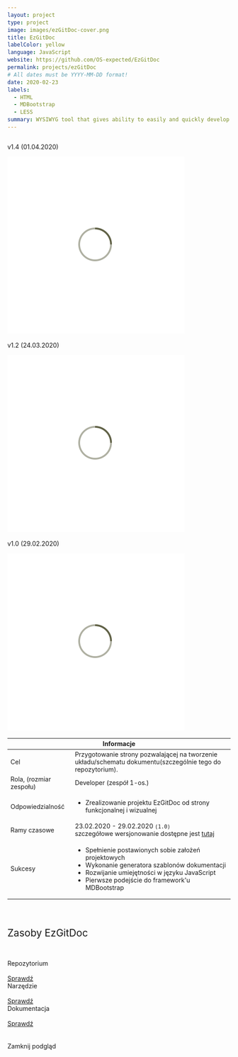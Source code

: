 ```yaml
---
layout: project
type: project
image: images/ezGitDoc-cover.png
title: EzGitDoc
labelColor: yellow
language: JavaScript
website: https://github.com/OS-expected/EzGitDoc
permalink: projects/ezGitDoc
# All dates must be YYYY-MM-DD format!
date: 2020-02-23
labels:
  - HTML
  - MDBootstrap
  - LESS
summary: WYSIWYG tool that gives ability to easily and quickly develop repositories documentation. First, stable version got released in 6 days.
---
```


<div class="ui centered grid">
  <div class="six wide column">
    <p class="ui center aligned segment">v1.4 (01.04.2020)</p>
  </div>
  <div class="ten wide column clickable" onclick="showModalWithImage(this)">
    <img class="ui image img-center" src="../images/oval.svg" data-echo="../images/ezGitDoc-page-3.PNG">
  </div>
  <div class="six wide column">
    <p class="ui center aligned segment">v1.2 (24.03.2020)</p>
  </div>
  <div class="ten wide column clickable" onclick="showModalWithImage(this)">
    <img class="ui image img-center" src="../images/oval.svg" data-echo="../images/ezGitDoc-page-2.PNG">
  </div>
  <div class="six wide column">
    <p class="ui center aligned segment">v1.0 (29.02.2020)</p>
  </div>
  <div class="ten wide column clickable" onclick="showModalWithImage(this)"> 
    <img class="ui image img-center" src="../images/oval.svg" data-echo="../images/ezGitDoc-page-1.PNG">
  </div>
</div>

<table class="ui celled striped tablet stackable table">
  <thead>
    <tr><th colspan="3">
      Informacje
    </th>
  </tr></thead>
  <tbody>
    <tr>
      <td>
        <i class="info circle icon"></i> Cel
      </td>
      <td class="justify-text font-balooChettan2">Przygotowanie strony pozwalającej na tworzenie układu/schematu dokumentu(szczególnie tego do repozytorium).</td>
    </tr>
    <tr>
      <td class="collapsing">
        <i class="users icon"></i> Rola, (rozmiar zespołu)
      </td>
      <td class="font-balooChettan2">Developer (zespół 1-os.)</td>
    </tr>
    <tr>
      <td>
        <i class="setting icon"></i> Odpowiedzialność
      </td>
      <td>
      <ul>
        <li class="font-balooChettan2">Zrealizowanie projektu EzGitDoc od strony funkcjonalnej i wizualnej</li>
      </ul>
      </td>
    </tr>
    <tr>
      <td>
        <i class="clock icon"></i> Ramy czasowe
      </td>
      <td class="font-balooChettan2">
      23.02.2020 - 29.02.2020 <kbd><small>(1.0)</small></kbd><br/>
      szczegółowe wersjonowanie dostępne jest <a href="https://trolit.github.io/EzGitDoc-documentation/changelog" target="_blank">tutaj</a>
      </td>
    </tr>
    <tr>
      <td>
        <i class="star icon"></i> Sukcesy
      </td>
      <td>
        <ul class="font-balooChettan2">
          <li>Spełnienie postawionych sobie założeń projektowych</li>
          <li>Wykonanie generatora szablonów dokumentacji</li>
          <li>Rozwijanie umiejętności w języku JavaScript</li>
          <li>Pierwsze podejście do framework'u MDBootstrap</li>
        </ul>
      </td>
    </tr>
  </tbody>
</table>

<div class="ui placeholder segment">
  <div class="ui one column stackable center aligned grid">
    <p style="font-size: 160%; padding: 5% 0% 5% 0%;">Zasoby EzGitDoc</p>
  </div>
  <div class="ui two column stackable center aligned grid">
    <div class="middle aligned row">
      <div class="column">
        <div class="ui icon header font-balooChettan2">
          <i class="github icon"></i>
          Repozytorium
        </div>
        <br>
        <a href="https://github.com/trolit/EzGitDoc" target="_blank">
        <div class="ui animated javascript button" onclick="this.blur();" tabindex="0">
          <div class="visible content font-balooChettan2">Sprawdź</div>
          <div class="hidden content">
            <i class="right arrow icon"></i>
          </div>
        </div>
        </a>
      </div>
      <div class="column">
        <div class="ui icon header font-balooChettan2">
          <i class="js icon"></i>
          Narzędzie
        </div>
        <br>
        <a href="https://trolit.github.io/EzGitDoc/" target="_blank">
        <div class="ui animated javascript button" onclick="this.blur();" tabindex="0">
          <div class="visible content font-balooChettan2">Sprawdź</div>
          <div class="hidden content">
            <i class="right arrow icon"></i>
          </div>
        </div>
        </a>
      </div>
      <div class="column">
        <div class="ui icon header font-balooChettan2">
          <i class="folder open icon"></i>
          Dokumentacja
        </div>
        <br>
        <a href="https://trolit.github.io/EzGitDoc-documentation/" target="_blank">
        <div class="ui animated javascript button" onclick="this.blur();" tabindex="0">
          <div class="visible content font-balooChettan2">Sprawdź</div>
          <div class="hidden content">
            <i class="right arrow icon"></i>
          </div>
        </div>
        </a>
      </div>
    </div>
  </div>
</div>

<!-- Image Modal -->
<div class="tiny modal">
  <div class="image content">
    <div class="ui huge image">
      <img id="imgPlaceholder" src="">
    </div>
  </div>
  <br/>
  <div class="actions">
    <div class="ui javascript left labeled icon button">
      Zamknij podgląd
      <i class="file image icon"></i>
    </div>
  </div>
</div>

